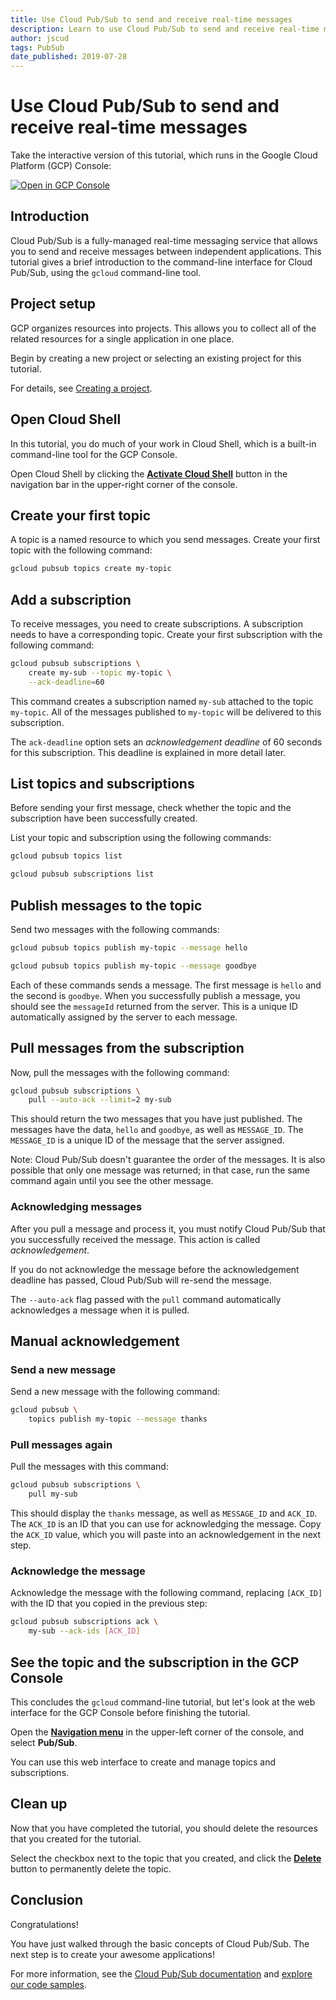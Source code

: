 ```yaml
---
title: Use Cloud Pub/Sub to send and receive real-time messages
description: Learn to use Cloud Pub/Sub to send and receive real-time messages.
author: jscud
tags: PubSub
date_published: 2019-07-28
---
```


# Use Cloud Pub/Sub to send and receive real-time messages

<walkthrough-devshell-precreate></walkthrough-devshell-precreate>

<walkthrough-alt>
Take the interactive version of this tutorial, which runs in the Google Cloud Platform (GCP) Console:

[![Open in GCP Console](https://walkthroughs.googleusercontent.com/tutorial/resources/open-in-console-button.svg)](https://console.cloud.google.com/getting-started?walkthrough_tutorial_id=pubsub_quickstart)

</walkthrough-alt>

## Introduction

Cloud Pub/Sub is a fully-managed real-time messaging service that allows you to
send and receive messages between independent applications. This tutorial gives a brief
introduction to the command-line interface for Cloud Pub/Sub, using the `gcloud`
command-line tool.

## Project setup

GCP organizes resources into projects. This allows you to
collect all of the related resources for a single application in one place.

Begin by creating a new project or selecting an existing project for this tutorial.

<walkthrough-project-setup></walkthrough-project-setup>

For details, see
[Creating a project](https://cloud.google.com/resource-manager/docs/creating-managing-projects#creating_a_project).

## Open Cloud Shell

In this tutorial, you do much of your work in Cloud Shell, which is a built-in command-line tool for the GCP Console.

Open Cloud Shell by clicking the
<walkthrough-cloud-shell-icon></walkthrough-cloud-shell-icon>
[**Activate Cloud Shell**][spotlight-open-devshell] button in the navigation bar in the upper-right corner of the console.

## Create your first topic

A topic is a named resource to which you send messages. Create your first
topic with the following command:

```bash
gcloud pubsub topics create my-topic
```

## Add a subscription

To receive messages, you need to create subscriptions. A subscription needs to
have a corresponding topic. Create your first subscription with the following
command:

```bash
gcloud pubsub subscriptions \
    create my-sub --topic my-topic \
    --ack-deadline=60
```

This command creates a subscription named `my-sub` attached to the topic
`my-topic`. All of the messages published to `my-topic` will be delivered to this
subscription.

The `ack-deadline` option sets an *acknowledgement deadline* of 60 seconds
for this subscription. This deadline is explained in more detail later.

## List topics and subscriptions

Before sending your first message, check whether the topic and the subscription
have been successfully created. 

List your topic and subscription using the following commands:

```bash
gcloud pubsub topics list
```

```bash
gcloud pubsub subscriptions list
```

## Publish messages to the topic

Send two messages with the following commands:

```bash
gcloud pubsub topics publish my-topic --message hello
```

```bash
gcloud pubsub topics publish my-topic --message goodbye
```

Each of these commands sends a message. The first message is `hello` and the
second is `goodbye`. When you successfully publish a message, you should see the
`messageId` returned from the server. This is a unique ID automatically assigned
by the server to each message.

## Pull messages from the subscription

Now, pull the messages with the following command:

```bash
gcloud pubsub subscriptions \
    pull --auto-ack --limit=2 my-sub
```

This should return the two messages that you have just published. The messages have
the data, `hello` and `goodbye`, as well as `MESSAGE_ID`. The `MESSAGE_ID` is a
unique ID of the message that the server assigned.

Note: Cloud Pub/Sub doesn't guarantee the order of the messages. It is also
possible that only one message was returned; in that case, run the same
command again until you see the other message.

### Acknowledging messages

After you pull a message and process it, you must notify Cloud Pub/Sub
that you successfully received the message. This action is called
*acknowledgement*.

If you do not acknowledge the message before the acknowledgement deadline has
passed, Cloud Pub/Sub will re-send the message.

The `--auto-ack` flag passed with the `pull` command automatically acknowledges
a message when it is pulled.

## Manual acknowledgement

### Send a new message

Send a new message with the following command:

```bash
gcloud pubsub \
    topics publish my-topic --message thanks
```

### Pull messages again

Pull the messages with this command:

```bash
gcloud pubsub subscriptions \
    pull my-sub
```

This should display the `thanks` message, as well as `MESSAGE_ID` and `ACK_ID`.
The `ACK_ID` is an ID that you can use for acknowledging the message. Copy
the `ACK_ID` value, which you will paste into an acknowledgement in the next
step.

### Acknowledge the message

Acknowledge the message with the following command, replacing `[ACK_ID]` with
the ID that you copied in the previous step:

```bash
gcloud pubsub subscriptions ack \
    my-sub --ack-ids [ACK_ID]
```

## See the topic and the subscription in the GCP Console

This concludes the `gcloud` command-line tutorial, but let's look at the web
interface for the GCP Console before finishing the tutorial.

Open the [**Navigation menu**][spotlight-console-menu] in the upper-left corner of the console,
and select **Pub/Sub**.

<walkthrough-menu-navigation sectionId="CLOUDPUBSUB_SECTION"></walkthrough-menu-navigation>

You can use this web interface to create and manage topics and subscriptions.

## Clean up

Now that you have completed the tutorial, you should delete the resources that you created for the
tutorial.

Select the checkbox next to the topic that you created, and click the [**Delete**][spotlight-delete-button]
button to permanently delete the topic.

## Conclusion

Congratulations!

<walkthrough-conclusion-trophy></walkthrough-conclusion-trophy>

You have just walked through the basic concepts of Cloud Pub/Sub.
The next step is to create your awesome applications!

For more information, see the [Cloud Pub/Sub documentation][pubsub-docs]
and [explore our code samples](https://cloud.google.com/pubsub/docs/quickstart-client-libraries).

[pubsub-docs]: https://cloud.google.com/pubsub/docs/
[spotlight-console-menu]: walkthrough://spotlight-pointer?spotlightId=console-nav-menu
[spotlight-delete-button]: walkthrough://spotlight-pointer?cssSelector=.p6n-icon-delete
[spotlight-open-devshell]: walkthrough://spotlight-pointer?spotlightId=devshell-activate-button
